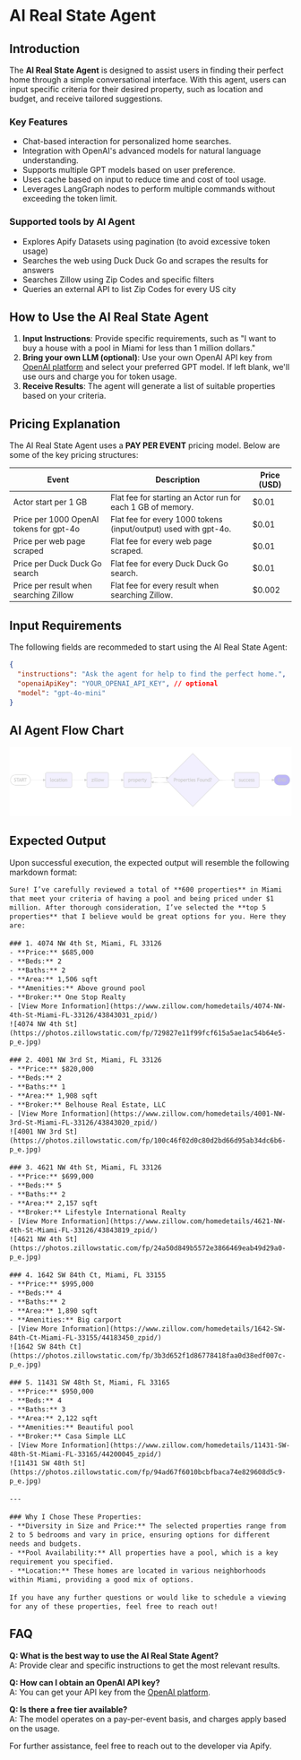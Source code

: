 # AI Real State Agent

## Introduction
The **AI Real State Agent** is designed to assist users in finding their perfect home through a simple conversational interface. With this agent, users can input specific criteria for their desired property, such as location and budget, and receive tailored suggestions.

### Key Features
- Chat-based interaction for personalized home searches.
- Integration with OpenAI's advanced models for natural language understanding.
- Supports multiple GPT models based on user preference.
- Uses cache based on input to reduce time and cost of tool usage.
- Leverages LangGraph nodes to perform multiple commands without exceeding the token limit.

### Supported tools by AI Agent
- Explores Apify Datasets using pagination (to avoid excessive token usage)
- Searches the web using Duck Duck Go and scrapes the results for answers
- Searches Zillow using Zip Codes and specific filters
- Queries an external API to list Zip Codes for every US city

## How to Use the AI Real State Agent
1. **Input Instructions**: Provide specific requirements, such as "I want to buy a house with a pool in Miami for less than 1 million dollars."
2. **Bring your own LLM (optional)**: Use your own OpenAI API key from [OpenAI platform](https://platform.openai.com/account/api-keys) and select your preferred GPT model. If left blank, we'll use ours and charge you for token usage.
3. **Receive Results**: The agent will generate a list of suitable properties based on your criteria.

## Pricing Explanation
The AI Real State Agent uses a **PAY PER EVENT** pricing model. Below are some of the key pricing structures:

| Event | Description | Price (USD) |
| --- | --- | --- |
| Actor start per 1 GB | Flat fee for starting an Actor run for each 1 GB of memory.| $0.01 |
| Price per 1000 OpenAI tokens for gpt-4o | Flat fee for every 1000 tokens (input/output) used with gpt-4o.| $0.01 |
| Price per web page scraped | Flat fee for every web page scraped. | $0.01 |
| Price per Duck Duck Go search | Flat fee for every Duck Duck Go search. | $0.01 |
| Price per result when searching Zillow | Flat fee for every result when searching Zillow. | $0.002 |`

## Input Requirements
The following fields are recommeded to start using the AI Real State Agent:

```json
{
  "instructions": "Ask the agent for help to find the perfect home.",
  "openaiApiKey": "YOUR_OPENAI_API_KEY", // optional
  "model": "gpt-4o-mini"
}
```

## AI Agent Flow Chart
![Mermaid Flow Chart](https://github.com/Fellowship-dev/ai-agent-actor-5-real-state-agent/blob/main/mermaid.png?raw=true)

## Expected Output
Upon successful execution, the expected output will resemble the following markdown format:

```
Sure! I’ve carefully reviewed a total of **600 properties** in Miami that meet your criteria of having a pool and being priced under $1 million. After thorough consideration, I’ve selected the **top 5 properties** that I believe would be great options for you. Here they are:

### 1. 4074 NW 4th St, Miami, FL 33126
- **Price:** $685,000
- **Beds:** 2
- **Baths:** 2
- **Area:** 1,506 sqft
- **Amenities:** Above ground pool
- **Broker:** One Stop Realty
- [View More Information](https://www.zillow.com/homedetails/4074-NW-4th-St-Miami-FL-33126/43843031_zpid/)
![4074 NW 4th St](https://photos.zillowstatic.com/fp/729827e11f99fcf615a5ae1ac54b64e5-p_e.jpg)

### 2. 4001 NW 3rd St, Miami, FL 33126
- **Price:** $820,000
- **Beds:** 2
- **Baths:** 1
- **Area:** 1,908 sqft
- **Broker:** Belhouse Real Estate, LLC
- [View More Information](https://www.zillow.com/homedetails/4001-NW-3rd-St-Miami-FL-33126/43843020_zpid/)
![4001 NW 3rd St](https://photos.zillowstatic.com/fp/100c46f02d0c80d2bd66d95ab34dc6b6-p_e.jpg)

### 3. 4621 NW 4th St, Miami, FL 33126
- **Price:** $699,000
- **Beds:** 5
- **Baths:** 2
- **Area:** 2,157 sqft
- **Broker:** Lifestyle International Realty
- [View More Information](https://www.zillow.com/homedetails/4621-NW-4th-St-Miami-FL-33126/43843819_zpid/)
![4621 NW 4th St](https://photos.zillowstatic.com/fp/24a50d849b5572e3866469eab49d29a0-p_e.jpg)

### 4. 1642 SW 84th Ct, Miami, FL 33155
- **Price:** $995,000
- **Beds:** 4
- **Baths:** 2
- **Area:** 1,890 sqft
- **Amenities:** Big carport
- [View More Information](https://www.zillow.com/homedetails/1642-SW-84th-Ct-Miami-FL-33155/44183450_zpid/)
![1642 SW 84th Ct](https://photos.zillowstatic.com/fp/3b3d652f1d86778418faa0d38edf007c-p_e.jpg)

### 5. 11431 SW 48th St, Miami, FL 33165
- **Price:** $950,000
- **Beds:** 4
- **Baths:** 3
- **Area:** 2,122 sqft
- **Amenities:** Beautiful pool
- **Broker:** Casa Simple LLC
- [View More Information](https://www.zillow.com/homedetails/11431-SW-48th-St-Miami-FL-33165/44200045_zpid/)
![11431 SW 48th St](https://photos.zillowstatic.com/fp/94ad67f6010bcbfbaca74e829608d5c9-p_e.jpg)

---

### Why I Chose These Properties:
- **Diversity in Size and Price:** The selected properties range from 2 to 5 bedrooms and vary in price, ensuring options for different needs and budgets.
- **Pool Availability:** All properties have a pool, which is a key requirement you specified.
- **Location:** These homes are located in various neighborhoods within Miami, providing a good mix of options.

If you have any further questions or would like to schedule a viewing for any of these properties, feel free to reach out!
```

## FAQ
**Q: What is the best way to use the AI Real State Agent?**  
A: Provide clear and specific instructions to get the most relevant results.

**Q: How can I obtain an OpenAI API key?**  
A: You can get your API key from the [OpenAI platform](https://platform.openai.com/account/api-keys).

**Q: Is there a free tier available?**  
A: The model operates on a pay-per-event basis, and charges apply based on the usage.

For further assistance, feel free to reach out to the developer via Apify.
